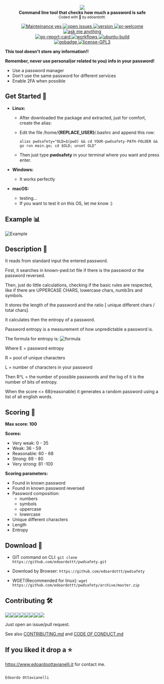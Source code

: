 <p align="center">
  <!-- logo -->
  <img src="https://github.com/edoardottt/pwdsafety/blob/master/images/logo.jpg"><br>
  <b>Command line tool that checks how much a password is safe</b><br>
  <sub>
    Coded with 💙 by edoardottt.
  </sub>
</p>

<!-- badges -->
<p align="center">
    <!-- mainteinance -->
      <a href="https://edoardoottavianelli.it">
        <img src="https://img.shields.io/badge/Maintained%3F-yes-green.svg" alt="Mainteinance yes" />
      </a>
    <!-- open-issues -->
      <a href="https://edoardoottavianelli.it">
        <img src="https://img.shields.io/github/issues/Naereen/StrapDown.js.svg" alt="open issues" />
      </a>
    <!-- version -->
      <a href="https://edoardoottavianelli.it">
        <img src="https://github.com/edoardottt/pwdsafety/blob/master/images/version.svg" alt="version" />
      </a>
    <!-- pr-welcome -->
      <a href="https://edoardoottavianelli.it">
        <img src="https://github.com/edoardottt/READMENATOR/blob/master/images/pr-welcome.svg" alt="pr-welcome" />
      </a>
    <!-- ask-me-anything -->
      <a href="https://edoardoottavianelli.it">
        <img src="https://github.com/edoardottt/READMENATOR/blob/master/images/ask-me-anything.svg" alt="ask me anything" />
      </a>
  <br>
    <!-- go-report-card -->
      <a href="https://goreportcard.com/report/github.com/edoardottt/pwdsafety">
        <img src="https://goreportcard.com/badge/github.com/edoardottt/pwdsafety" alt="go-report-card" />
      </a>
    <!-- workflows -->
      <a href="https://edoardoottavianelli.it">
        <img src="https://github.com/edoardottt/pwdsafety/workflows/Go/badge.svg?branch=master" alt="workflows" />
      </a>
    <!-- ubuntu-build -->
      <a href="https://edoardoottavianelli.it">
        <img src="https://github.com/edoardottt/pwdsafety/blob/master/images/ubuntu-build.svg" alt="ubuntu-build" />
      </a>
  <br>
    <!-- gobadge -->
      <a href="https://edoardoottavianelli.it">
        <img src="https://github.com/edoardottt/pwdsafety/blob/master/images/gobadge" alt="gobadge" />
      </a>
    <!-- license GPLv3.0 -->
      <a href="https://github.com/edoardottt/READMENATOR/blob/master/LICENSE">
        <img src="https://github.com/edoardottt/READMENATOR/blob/master/images/license-GPL3.svg" alt="license-GPL3" />
      </a>
</p>

**This tool doesn't store any information!!**

**Remember, never use personal(or related to you) info in your password!**

 - Use a password manager
 - Don't use the same password for different services
 - Enable 2FA when possible

Get Started 🎉
----------

- **Linux:**

  - After downloaded the package and extracted, just for comfort, create the alias:

  - Edit the file /home/**{REPLACE_USER}**/.bashrc and append this row:

       `alias pwdsafety="OLD=$(pwd) && cd YOUR-pwdsafety-PATH-FOLDER && go run main.go; cd $OLD; unset OLD"`

  - Then just type **pwdsafety** in your terminal where you want and press enter.

- **Windows:**

  - It works perfectly

- **macOS:**

  - testing...
  - If you want to test it on this OS, let me know :)

Example :bar_chart:
----------

![Example](https://github.com/edoardottt/pwdsafety/blob/master/images/screen.jpg)

Description 🔦 
----------

It reads from standard input the entered password.

First, it searches in known-pwd.txt file if there is the password or the password reversed.

Then, just do little calculations, checking if the basic rules are respected, like if there are UPPERCASE CHARS, lowercase chars, numb3rs and symbols.

It stores the length of the password and the ratio [ unique different chars / total chars].

It calculates then the entropy of a password.

Password entropy is a measurement of how unpredictable a password is.

The formula for entropy is:
              ![formula](https://github.com/edoardottt/pwdsafety/blob/master/images/formula.png)
              
Where E = password entropy

R = pool of unique characters

L = number of characters in your password

Then R^L = the number of possible passwords and the log of it is the number of bits of entropy.

When the score <= 68(reasonable) it generates a random password using a list of all english words.

Scoring 💯
----------

**Max score: 100**

**Scores:**
  - Very weak: 0 - 35
  - Weak: 36 - 59
  - Reasonable: 60 - 68
  - Strong: 69 - 80
  - Very strong: 81 -100
  
**Scoring parameters:**
  - Found in known password
  - Found in known password reversed
  - Password composition:
      - numbers
      - symbols
      - uppercase
      - lowercase
  - Unique different characters
  - Length
  - Entropy

Download 📡
----------

- GIT command on  CLI: `git clone https://github.com/edoardottt/pwdsafety.git`

- Download by Browser: `https://github.com/edoardottt/pwdsafety`

- WGET(Recommended for linux): `wget https://github.com/edoardottt/pwdsafety/archive/master.zip`

Contributing 🛠
-------

[![](https://sourcerer.io/fame/edoardottt/edoardottt/pwdsafety/images/0)](https://sourcerer.io/fame/edoardottt/edoardottt/pwdsafety/links/0)[![](https://sourcerer.io/fame/edoardottt/edoardottt/pwdsafety/images/1)](https://sourcerer.io/fame/edoardottt/edoardottt/pwdsafety/links/1)[![](https://sourcerer.io/fame/edoardottt/edoardottt/pwdsafety/images/2)](https://sourcerer.io/fame/edoardottt/edoardottt/pwdsafety/links/2)[![](https://sourcerer.io/fame/edoardottt/edoardottt/pwdsafety/images/3)](https://sourcerer.io/fame/edoardottt/edoardottt/pwdsafety/links/3)[![](https://sourcerer.io/fame/edoardottt/edoardottt/pwdsafety/images/4)](https://sourcerer.io/fame/edoardottt/edoardottt/pwdsafety/links/4)[![](https://sourcerer.io/fame/edoardottt/edoardottt/pwdsafety/images/5)](https://sourcerer.io/fame/edoardottt/edoardottt/pwdsafety/links/5)[![](https://sourcerer.io/fame/edoardottt/edoardottt/pwdsafety/images/6)](https://sourcerer.io/fame/edoardottt/edoardottt/pwdsafety/links/6)[![](https://sourcerer.io/fame/edoardottt/edoardottt/pwdsafety/images/7)](https://sourcerer.io/fame/edoardottt/edoardottt/pwdsafety/links/7)

Just open an issue/pull request. 

See also [CONTRIBUTING.md](https://github.com/edoardottt/pwdsafety/blob/master/CONTRIBUTING.md) and [CODE OF CONDUCT.md](https://github.com/edoardottt/pwdsafety/blob/master/CODE_OF_CONDUCT.md)



If you liked it drop a :star:
-------

https://www.edoardoottavianelli.it for contact me.


                                                                        Edoardo Ottavianelli
